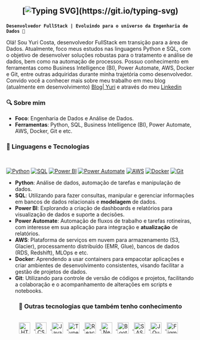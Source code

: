<h2 align="center">

[![Typing SVG](https://readme-typing-svg.herokuapp.com?font='Comfortaa'&color=%23268F77&size=30&center=true&vCenter=true&height=30&lines=Hello,+my+name+is+Yuri;Welcome+to+my+profile+!)](https://git.io/typing-svg)

</h2>

**`Desenvolvedor FullStack | Evoluindo para o universo da Engenharia de Dados 🚀`**

Olá! Sou Yuri Costa, desenvolvedor FullStack em transição para a área de Dados. Atualmente, foco meus estudos nas linguagens Python e SQL, com o objetivo de desenvolver soluções robustas para o tratamento e análise de dados, bem como na automação de processos. Possuo conhecimento em ferramentas como Business Intelligence (BI), Power Automate, AWS, Docker e Git, entre outras adquiridas durante minha trajetória como desenvolvedor. Convido você a conhecer mais sobre meu trabalho em meu blog (atualmente em desenvolvimento) [Blog| Yuri](https://yuricostalima.github.io/my-personal-blog/) e através do meu [Linkedin](https://www.linkedin.com/in/yuricostalima/)

### 🔍 Sobre mim

- **Foco**: Engenharia de Dados e Análise de Dados.
- **Ferramentas**: Python, SQL, Business Intelligence (BI), Power Automate, AWS, Docker, Git e etc.

### 🤖 Linguagens e Tecnologias
<br/>

[![Python](https://img.shields.io/badge/Python-3776AB?style=for-the-badge&logo=python&logoColor=white)](https://www.python.org/)
[![SQL](https://img.shields.io/badge/SQL-4169E1?style=for-the-badge&logo=postgresql&logoColor=white)](https://www.postgresql.org/)
[![Power BI](https://img.shields.io/badge/Power%20BI-5E5E5E?style=for-the-badge&logo=powerbi&logoColor=white)](https://powerbi.microsoft.com/)
[![Power Automate](https://img.shields.io/badge/Power%20Automate-0066FF?style=for-the-badge&logo=powerautomate&logoColor=white)](https://powerautomate.microsoft.com/)
[![AWS](https://img.shields.io/badge/AWS-232F3E?style=for-the-badge&logo=amazonaws&logoColor=white)](https://aws.amazon.com/)
[![Docker](https://img.shields.io/badge/Docker-2496ED?style=for-the-badge&logo=docker&logoColor=white)](https://www.docker.com/)
[![Git](https://img.shields.io/badge/Git-F05032?style=for-the-badge&logo=git&logoColor=white)](https://git-scm.com/)
<br/>

- **Python**: Análise de dados, automação de tarefas e manipulação de dados.
- **SQL**: Utilizando para fazer consultas, manipular e gerenciar informações em bancos de dados relacionais e **modelagem** de dados.
- **Power BI**: Explorando a criação de dashboards e relatórios para visualização de dados e suporte a decisões.
- **Power Automate**: Automação de fluxos de trabalho e tarefas rotineiras, com interesse em sua aplicação para integração e **atualização** de relatórios.
- **AWS**: Plataforma de serviços em nuvem para armazenamento (S3, Glacier), processamento distribuído (EMR, Glue), bancos de dados (RDS, Redshift), MLOps e etc.
- **Docker**: Aprendendo a usar containers para empacotar aplicações e criar ambientes de desenvolvimento consistentes, visando facilitar a gestão de projetos de dados.
- **Git**: Utilizando para controle de versão de códigos e projetos, facilitando a colaboração e o acompanhamento de alterações em scripts e notebooks.

<div style="text-align: center;">
  <h3>🤖 Outras tecnologias que também tenho conhecimento</h3>
  <br/>

  <a href="https://developer.mozilla.org/en-US/docs/Web/HTML" target="_blank" rel="noopener noreferrer">
    <img 
      alt="HTML"
      title="HTML" 
      width="30px" 
      style="padding-right: 10px; vertical-align: middle;" 
      src="https://cdn.jsdelivr.net/gh/devicons/devicon@latest/icons/html5/html5-original.svg" 
    />
  </a>
  <a href="https://developer.mozilla.org/en-US/docs/Web/CSS" target="_blank" rel="noopener noreferrer">
    <img 
      alt="CSS" 
      title="CSS"
      width="30px" 
      style="padding-right: 10px; vertical-align: middle;" 
      src="https://cdn.jsdelivr.net/gh/devicons/devicon@latest/icons/css3/css3-original.svg" 
    />
  </a>
  <a href="https://developer.mozilla.org/en-US/docs/Web/JavaScript" target="_blank" rel="noopener noreferrer">
    <img 
      alt="JavaScript" 
      title="JavaScript"
      width="30px" 
      style="padding-right: 10px; vertical-align: middle;" 
      src="https://cdn.jsdelivr.net/gh/devicons/devicon@latest/icons/javascript/javascript-original.svg" 
    />
  </a>
  <a href="https://www.typescriptlang.org/docs/" target="_blank" rel="noopener noreferrer">
    <img 
      alt="TypeScript"
      title="TypeScript" 
      width="30px" 
      style="padding-right: 10px; vertical-align: middle;" 
      src="https://cdn.jsdelivr.net/gh/devicons/devicon@latest/icons/typescript/typescript-original.svg" 
    />
  </a>
  <a href="https://react.dev/learn" target="_blank" rel="noopener noreferrer">
    <img 
      alt="React"
      title="React" 
      width="30px" 
      style="padding-right: 10px; vertical-align: middle;" 
      src="https://cdn.jsdelivr.net/gh/devicons/devicon@latest/icons/react/react-original.svg" 
    />
  </a>
  <a href="https://nextjs.org/docs" target="_blank" rel="noopener noreferrer">
    <img 
      alt="Next.js" 
      title="Next.js"
      width="30px" 
      style="padding-right: 10px; vertical-align: middle;" 
      src="https://cdn.jsdelivr.net/gh/devicons/devicon@latest/icons/nextjs/nextjs-original.svg" 
    />
  </a>
  <a href="https://getbootstrap.com/docs/" target="_blank" rel="noopener noreferrer">
    <img 
      alt="Bootstrap"
      title="Bootstrap" 
      width="30px" 
      style="padding-right: 10px; vertical-align: middle;" 
      src="https://cdn.jsdelivr.net/gh/devicons/devicon@latest/icons/bootstrap/bootstrap-original.svg" 
    />
  </a>
  <a href="https://sass-lang.com/documentation/" target="_blank" rel="noopener noreferrer">
    <img 
      alt="SASS" 
      title="SASS"
      width="30px" 
      style="padding-right: 10px; vertical-align: middle;" 
      src="https://cdn.jsdelivr.net/gh/devicons/devicon@latest/icons/sass/sass-original.svg" 
    />
  </a>
  <a href="https://api.jquery.com/" target="_blank" rel="noopener noreferrer">
    <img 
      alt="JQuery" 
      title="JQuery"
      width="30px" 
      style="padding-right: 10px; vertical-align: middle;" 
      src="https://cdn.jsdelivr.net/gh/devicons/devicon@latest/icons/jquery/jquery-original.svg" 
    />
  </a>
  <a href="https://help.figma.com/hc/en-us" target="_blank" rel="noopener noreferrer">
    <img 
      alt="Figma" 
      title="Figma"
      width="30px" 
      style="padding-right: 10px; vertical-align: middle;" 
      src="https://cdn.jsdelivr.net/gh/devicons/devicon@latest/icons/figma/figma-original.svg" 
    />
  </a>
</div>